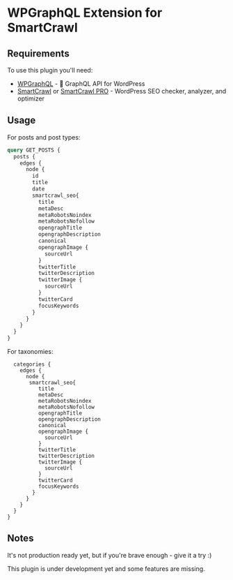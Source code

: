 # WPGraphQL Extension for SmartCrawl

## Requirements
To use this plugin you'll need:
- [WPGraphQL](https://github.com/wp-graphql/wp-graphql) - 🚀 GraphQL API for WordPress
- [SmartCrawl](https://wordpress.org/plugins/smartcrawl-seo/) or [SmartCrawl PRO](https://premium.wpmudev.org/project/smartcrawl-wordpress-seo/) - WordPress SEO checker, analyzer, and optimizer

## Usage
For posts and post types:
```graphql
query GET_POSTS {
  posts {
    edges {
      node {
        id
        title
        date
       	smartcrawl_seo{
          title
          metaDesc
          metaRobotsNoindex
          metaRobotsNofollow
          opengraphTitle
          opengraphDescription
          canonical
          opengraphImage {
            sourceUrl
          }
          twitterTitle
          twitterDescription
          twitterImage {
            sourceUrl
          }
          twitterCard
          focusKeywords
        }
      }
    }
  }
}
```

For taxonomies:
```query GET_CATEGORIES {
  categories {
    edges {
      node {
       smartcrawl_seo{
          title
          metaDesc
          metaRobotsNoindex
          metaRobotsNofollow
          opengraphTitle
          opengraphDescription
          canonical
          opengraphImage {
            sourceUrl
          }
          twitterTitle
          twitterDescription
          twitterImage {
            sourceUrl
          }
          twitterCard
          focusKeywords
        }
      }
    }
  }
}
```

## Notes
It's not production ready yet, but if you're brave enough - give it a try :)

This plugin is under development yet and some features are missing.
